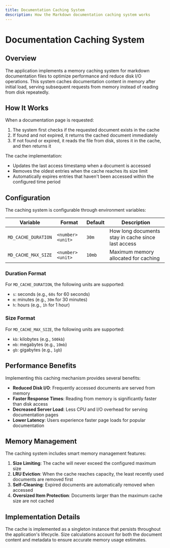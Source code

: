 ```yaml
---
title: Documentation Caching System
description: How the Markdown documentation caching system works
---
```


# Documentation Caching System

## Overview

The application implements a memory caching system for markdown documentation files to optimize performance and reduce disk I/O operations. This system caches documentation content in memory after initial load, serving subsequent requests from memory instead of reading from disk repeatedly.

## How It Works

When a documentation page is requested:

1. The system first checks if the requested document exists in the cache
2. If found and not expired, it returns the cached document immediately
3. If not found or expired, it reads the file from disk, stores it in the cache, and then returns it

The cache implementation:

- Updates the last access timestamp when a document is accessed
- Removes the oldest entries when the cache reaches its size limit
- Automatically expires entries that haven't been accessed within the configured time period

## Configuration

The caching system is configurable through environment variables:

| Variable            | Format           | Default | Description                                        |
| ------------------- | ---------------- | ------- | -------------------------------------------------- |
| `MD_CACHE_DURATION` | `<number><unit>` | `30m`   | How long documents stay in cache since last access |
| `MD_CACHE_MAX_SIZE` | `<number><unit>` | `10mb`  | Maximum memory allocated for caching               |

### Duration Format

For `MD_CACHE_DURATION`, the following units are supported:

- `s`: seconds (e.g., `60s` for 60 seconds)
- `m`: minutes (e.g., `30m` for 30 minutes)
- `h`: hours (e.g., `1h` for 1 hour)

### Size Format

For `MD_CACHE_MAX_SIZE`, the following units are supported:

- `kb`: kilobytes (e.g., `500kb`)
- `mb`: megabytes (e.g., `10mb`)
- `gb`: gigabytes (e.g., `1gb`)

## Performance Benefits

Implementing this caching mechanism provides several benefits:

- **Reduced Disk I/O**: Frequently accessed documents are served from memory
- **Faster Response Times**: Reading from memory is significantly faster than disk access
- **Decreased Server Load**: Less CPU and I/O overhead for serving documentation pages
- **Lower Latency**: Users experience faster page loads for popular documentation

## Memory Management

The caching system includes smart memory management features:

1. **Size Limiting**: The cache will never exceed the configured maximum size
2. **LRU Eviction**: When the cache reaches capacity, the least recently used documents are removed first
3. **Self-Cleaning**: Expired documents are automatically removed when accessed
4. **Oversized Item Protection**: Documents larger than the maximum cache size are not cached

## Implementation Details

The cache is implemented as a singleton instance that persists throughout the application's lifecycle. Size calculations account for both the document content and metadata to ensure accurate memory usage estimates.
